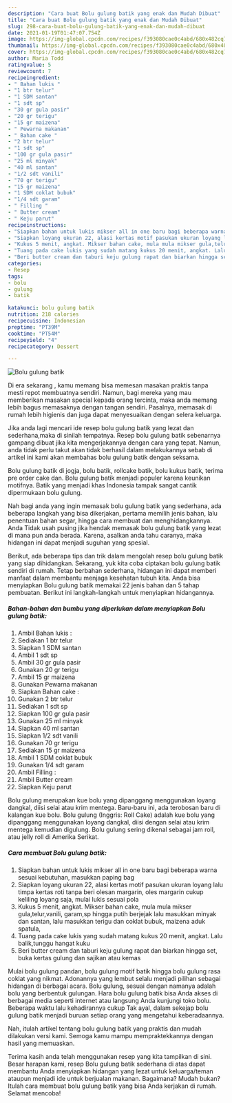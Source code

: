 ```yaml
---
description: "Cara buat Bolu gulung batik yang enak dan Mudah Dibuat"
title: "Cara buat Bolu gulung batik yang enak dan Mudah Dibuat"
slug: 298-cara-buat-bolu-gulung-batik-yang-enak-dan-mudah-dibuat
date: 2021-01-19T01:47:07.754Z
image: https://img-global.cpcdn.com/recipes/f393080cae0c4abd/680x482cq70/bolu-gulung-batik-foto-resep-utama.jpg
thumbnail: https://img-global.cpcdn.com/recipes/f393080cae0c4abd/680x482cq70/bolu-gulung-batik-foto-resep-utama.jpg
cover: https://img-global.cpcdn.com/recipes/f393080cae0c4abd/680x482cq70/bolu-gulung-batik-foto-resep-utama.jpg
author: Maria Todd
ratingvalue: 5
reviewcount: 7
recipeingredient:
- " Bahan lukis "
- "1 btr telur"
- "1 SDM santan"
- "1 sdt sp"
- "30 gr gula pasir"
- "20 gr terigu"
- "15 gr maizena"
- " Pewarna makanan"
- " Bahan cake "
- "2 btr telur"
- "1 sdt sp"
- "100 gr gula pasir"
- "25 ml minyak"
- "40 ml santan"
- "1/2 sdt vanili"
- "70 gr terigu"
- "15 gr maizena"
- "1 SDM coklat bubuk"
- "1/4 sdt garam"
- " Filling "
- " Butter cream"
- " Keju parut"
recipeinstructions:
- "Siapkan bahan untuk lukis mikser all in one baru bagi beberapa warna sesuai kebutuhan, masukkan paping bag"
- "Siapkan loyang ukuran 22, alasi kertas motif pasukan ukuran loyang lalu timpa kertas roti tanpa beri olesan margarin, oles margarin cukup keliling loyang saja, mulai lukis sesuai pola"
- "Kukus 5 menit, angkat. Mikser bahan cake, mula mula mikser gula,telur,vanili, garam,sp hingga putih berjejak lalu masukkan minyak dan santan, lalu masukkan terigu dan coklat bubuk, maizena aduk spatula,"
- "Tuang pada cake lukis yang sudah matang kukus 20 menit, angkat. Lalu balik,tunggu hangat kuku"
- "Beri butter cream dan taburi keju gulung rapat dan biarkan hingga set, buka kertas gulung dan sajikan atau kemas"
categories:
- Resep
tags:
- bolu
- gulung
- batik

katakunci: bolu gulung batik 
nutrition: 218 calories
recipecuisine: Indonesian
preptime: "PT39M"
cooktime: "PT54M"
recipeyield: "4"
recipecategory: Dessert

---
```



![Bolu gulung batik](https://img-global.cpcdn.com/recipes/f393080cae0c4abd/680x482cq70/bolu-gulung-batik-foto-resep-utama.jpg)

Di era  sekarang , kamu memang bisa memesan masakan praktis tanpa mesti repot membuatnya sendiri. Namun, bagi mereka yang mau memberikan masakan special kepada orang tercinta, maka anda memang lebih bagus memasaknya dengan tangan sendiri. Pasalnya, memasak di rumah lebih higienis dan juga dapat menyesuaikan dengan selera keluarga.

Jika anda lagi mencari ide resep bolu gulung batik yang lezat dan sederhana,maka di sinilah tempatnya. Resep bolu gulung batik  sebenarnya gampang dibuat jika kita mengerjakannya dengan cara yang tepat. Namun, anda tidak perlu takut akan tidak berhasil dalam melakukannya 
sebab di artikel ini kami akan membahas bolu gulung batik dengan seksama.  

Bolu gulung batik di jogja, bolu batik, rollcake batik, bolu kukus batik, terima pre order cake dan. Bolu gulung batik menjadi populer karena keunikan motifnya. Batik yang menjadi khas Indonesia tampak sangat cantik dipermukaan bolu gulung.

Nah bagi anda yang ingin memasak bolu gulung batik yang sederhana, ada beberapa langkah yang bisa dikerjakan, pertama memilih jenis bahan, lalu penentuan bahan segar, hingga cara membuat dan menghidangkannya. Anda Tidak usah pusing jika hendak memasak bolu gulung batik yang lezat di mana pun anda berada. Karena, asalkan anda  tahu caranya, maka hidangan ini dapat menjadi suguhan yang spesial.

Berikut, ada beberapa tips dan trik dalam mengolah resep bolu gulung batik yang siap dihidangkan. Sekarang, yuk kita coba ciptakan bolu gulung batik sendiri di rumah. Tetap berbahan sederhana, hidangan ini dapat memberi manfaat dalam membantu menjaga kesehatan tubuh kita. Anda bisa menyiapkan Bolu gulung batik memakai 22 jenis bahan dan 5 tahap pembuatan. Berikut ini langkah-langkah untuk menyiapkan hidangannya.

<!--inarticleads1-->

##### Bahan-bahan dan bumbu yang diperlukan dalam menyiapkan Bolu gulung batik:

1. Ambil  Bahan lukis :
1. Sediakan 1 btr telur
1. Siapkan 1 SDM santan
1. Ambil 1 sdt sp
1. Ambil 30 gr gula pasir
1. Gunakan 20 gr terigu
1. Ambil 15 gr maizena
1. Gunakan  Pewarna makanan
1. Siapkan  Bahan cake :
1. Gunakan 2 btr telur
1. Sediakan 1 sdt sp
1. Siapkan 100 gr gula pasir
1. Gunakan 25 ml minyak
1. Siapkan 40 ml santan
1. Siapkan 1/2 sdt vanili
1. Gunakan 70 gr terigu
1. Sediakan 15 gr maizena
1. Ambil 1 SDM coklat bubuk
1. Gunakan 1/4 sdt garam
1. Ambil  Filling :
1. Ambil  Butter cream
1. Siapkan  Keju parut


Bolu gulung merupakan kue bolu yang dipanggang menggunakan loyang dangkal, diisi selai atau krim mentega. Baru-baru ini, ada terobosan baru di kalangan kue bolu. Bolu gulung (Inggris: Roll Cake) adalah kue bolu yang dipanggang menggunakan loyang dangkal, diisi dengan selai atau krim mentega kemudian digulung. Bolu gulung sering dikenal sebagai jam roll, atau jelly roll di Amerika Serikat. 

<!--inarticleads2-->

##### Cara membuat Bolu gulung batik:

1. Siapkan bahan untuk lukis mikser all in one baru bagi beberapa warna sesuai kebutuhan, masukkan paping bag
1. Siapkan loyang ukuran 22, alasi kertas motif pasukan ukuran loyang lalu timpa kertas roti tanpa beri olesan margarin, oles margarin cukup keliling loyang saja, mulai lukis sesuai pola
1. Kukus 5 menit, angkat. Mikser bahan cake, mula mula mikser gula,telur,vanili, garam,sp hingga putih berjejak lalu masukkan minyak dan santan, lalu masukkan terigu dan coklat bubuk, maizena aduk spatula,
1. Tuang pada cake lukis yang sudah matang kukus 20 menit, angkat. Lalu balik,tunggu hangat kuku
1. Beri butter cream dan taburi keju gulung rapat dan biarkan hingga set, buka kertas gulung dan sajikan atau kemas


Mulai bolu gulung pandan, bolu gulung motif batik hingga bolu gulung rasa coklat yang nikmat. Adonannya yang lembut selalu menjadi pilihan sebagai hidangan di berbagai acara. Bolu gulung, sesuai dengan namanya adalah bolu yang berbentuk gulungan. Hara bolu gulung batik bisa Anda akses di berbagai media seperti internet atau langsung Anda kunjungi toko bolu. Beberapa waktu lalu kehadirannya cukup Tak ayal, dalam sekejap bolu gulung batik menjadi buruan setiap orang yang mengetahui keberadaannya. 

Nah, itulah artikel tentang  bolu gulung batik  yang praktis dan mudah dilakukan versi kami. Semoga kamu mampu mempraktekkannya dengan hasil yang memuaskan. 

Terima kasih anda telah menggunakan resep yang kita tampilkan di sini. Besar harapan kami, resep  Bolu gulung batik sederhana di atas dapat membantu Anda menyiapkan hidangan yang lezat untuk keluarga/teman ataupun menjadi ide untuk berjualan makanan. Bagaimana? Mudah bukan? Itulah cara membuat bolu gulung batik yang bisa Anda kerjakan di rumah. Selamat mencoba!

